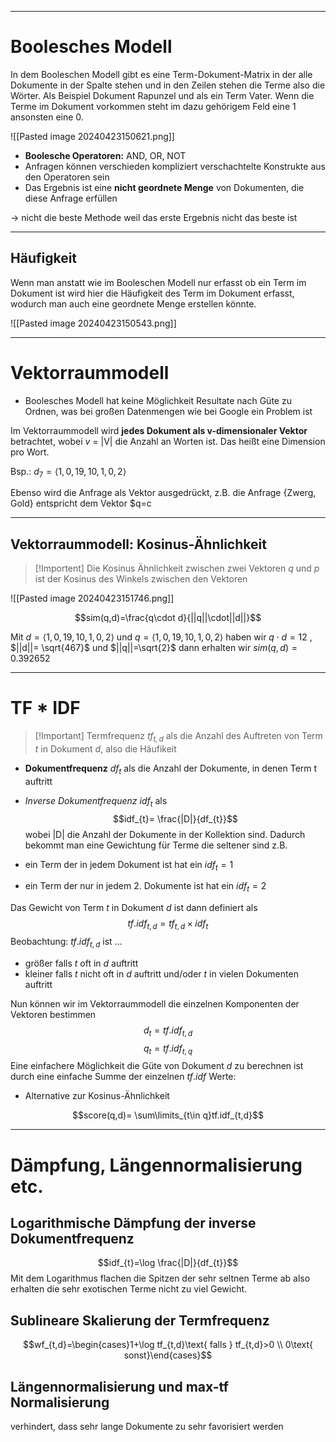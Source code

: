 
---
# Boolesches Modell
In dem Booleschen Modell gibt es eine Term-Dokument-Matrix in der alle Dokumente in der Spalte stehen und in den Zeilen stehen die Terme also die Wörter. Als Beispiel Dokument Rapunzel und als ein Term Vater. Wenn die Terme im Dokument vorkommen steht im dazu gehörigem Feld eine $1$ ansonsten eine $0$.

![[Pasted image 20240423150621.png]]

- **Boolesche Operatoren:** AND, OR, NOT
- Anfragen können verschieden kompliziert verschachtelte Konstrukte aus den Operatoren sein
- Das Ergebnis ist eine **nicht geordnete Menge** von Dokumenten, die diese Anfrage erfüllen

-> nicht die beste Methode weil das erste Ergebnis nicht das beste ist

---
## Häufigkeit
Wenn man anstatt wie im Booleschen Modell nur erfasst ob ein Term im Dokument ist wird hier die Häufigkeit des Term im Dokument erfasst, wodurch man auch eine geordnete Menge erstellen könnte.

![[Pasted image 20240423150543.png]]

---
# Vektorraummodell
- Boolesches Modell hat keine Möglichkeit Resultate nach Güte zu Ordnen, was bei großen Datenmengen wie bei Google ein Problem ist

Im Vektorraummodell wird **jedes Dokument als v-dimensionaler Vektor** betrachtet, wobei $v$ = |V| die Anzahl an Worten ist. Das heißt eine Dimension pro Wort.

Bsp.: $d_{7}= \langle 1,0,19,10,1,0,2\rangle$ 

Ebenso wird die Anfrage als Vektor ausgedrückt, z.B. die Anfrage {Zwerg, Gold} entspricht dem Vektor $q=c 

---
## Vektorraummodell: Kosinus-Ähnlichkeit
>[!Importent] Die Kosinus Ähnlichkeit zwischen zwei Vektoren $q$ und $p$ ist der Kosinus des Winkels zwischen den Vektoren

![[Pasted image 20240423151746.png]]


$$sim(q,d)=\frac{q\cdot d}{||q||\cdot||d||}$$

Mit $d=\langle 1,0,19,10,1,0,2\rangle$ und $q=\langle 1,0,19,10,1,0,2\rangle$ haben wir $q\cdot d=12$ , $||d||= \sqrt{467}$ und $||q||=\sqrt{2}$ dann erhalten wir $sim(q,d)= 0.392652$ 

---
# TF * IDF
>[!Important] Termfrequenz *$tf_{t,d}$* als die Anzahl des Auftreten von Term $t$ in Dokument $d$, also die Häufikeit

- **Dokumentfrequenz** $df_{t}$ als die Anzahl der Dokumente, in denen Term t auftritt
- *Inverse Dokumentfrequenz* $idf_{t}$ als $$idf_{t}= \frac{|D|}{df_{t}}$$wobei |D| die Anzahl der Dokumente in der Kollektion sind. Dadurch bekommt man eine Gewichtung für Terme die seltener sind z.B. 

- ein Term der in jedem Dokument ist hat ein $idf_{t}=1$
- ein Term der nur in jedem 2. Dokumente ist hat ein $idf_{t}=2$ 

Das Gewicht von Term $t$ in Dokument $d$ ist dann definiert als 
$$tf.idf_{t,d}=tf_{t,d}\times idf_{t}$$
Beobachtung: $tf.idf_{t,d}$ ist ...
- größer falls $t$ oft in $d$ auftritt
- kleiner falls $t$  nicht oft in $d$ auftritt und/oder $t$ in vielen Dokumenten auftritt

Nun können wir im Vektorraummodell die einzelnen Komponenten der Vektoren bestimmen
$$d_{t}=tf.idf_{t,d}$$
$$q_{t}=tf.idf_{t,q}$$
Eine einfachere Möglichkeit die Güte von Dokument $d$ zu berechnen ist durch eine einfache Summe der einzelnen $tf.idf$ Werte:
- Alternative zur Kosinus-Ähnlichkeit

$$score(q,d)= \sum\limits_{t\in q}tf.idf_{t,d}$$

---
# Dämpfung, Längennormalisierung etc.

## Logarithmische Dämpfung der inverse Dokumentfrequenz
$$idf_{t}=\log \frac{|D|}{df_{t}}$$
Mit dem Logarithmus flachen die Spitzen der sehr seltnen Terme ab also erhalten die sehr exotischen Terme nicht zu viel Gewicht.

## Sublineare Skalierung der Termfrequenz
$$wf_{t,d}=\begin{cases}1+\log tf_{t,d}\text{ falls } tf_{t,d}>0 \\
0\text{ sonst}\end{cases}$$
## Längennormalisierung und max-tf Normalisierung
verhindert, dass sehr lange Dokumente zu sehr favorisiert werden

